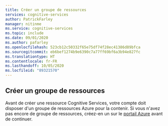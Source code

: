 ```yaml
---
title: Créer un groupe de ressources
services: cognitive-services
author: PatrickFarley
manager: nitinme
ms.service: cognitive-services
ms.topic: include
ms.date: 09/01/2020
ms.author: pafarley
ms.openlocfilehash: 523cb12c50332f65e75df74f28ec41386d89bfca
ms.sourcegitcommit: eb6bef1274b9e6390c7a77ff69bf6a3b94e827fc
ms.translationtype: HT
ms.contentlocale: fr-FR
ms.lasthandoff: 10/05/2020
ms.locfileid: "89321570"
---
```

## <a name="create-a-resource-group"></a>Créer un groupe de ressources

Avant de créer une ressource Cognitive Services, votre compte doit disposer d'un groupe de ressources Azure pour la contenir. Si vous n'avez pas encore de groupe de ressources, créez-en un sur le [portail Azure](https://ms.portal.azure.com/) avant de continuer.